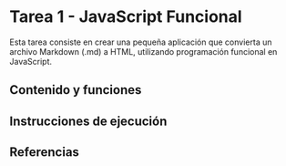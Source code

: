 # Tarea 1 - JavaScript Funcional

Esta tarea consiste en crear una pequeña aplicación que convierta un archivo Markdown (.md) a HTML, utilizando programación funcional en JavaScript.

## Contenido y funciones

## Instrucciones de ejecución

## Referencias
